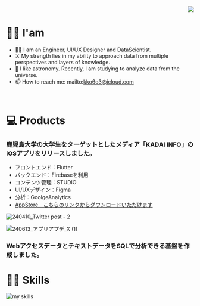 <!-- 1. GitHub usernameを変更 -->
<div align="right">
  <img src="https://komarev.com/ghpvc/?username=username" />
</div>


<!-- 2. プロフィールや連絡先を変更 -->
# 👋🏻 I'am

- 🧑‍💻 I am an Engineer, UI/UX Designer and DataScientist.
- ⚔️ My strength lies in my ability to approach data from multiple perspectives and layers of knowledge.
- 🔭 I like astronomy. Recently, I am studying to analyze data from the universe.
- 📫 How to reach me: mailto:kko6o3@icloud.com
<br>

# 💻 Products
### 鹿児島大学の大学生をターゲットとしたメディア「KADAI INFO」のiOSアプリをリリースしました。
- フロントエンド：Flutter
- バックエンド：Firebaseを利用
- コンテンツ管理：STUDIO
- UI/UXデザイン：Figma
- 分析：GoolgeAnalytics
- [AppStore　こちらのリンクからダウンロードいただけます](https://apps.apple.com/jp/app/kadai-info%E3%85%A4/id6477259715)
 
![240410_Twitter post - 2](https://github.com/kkiyota63/kkiyota63/assets/82688821/1a1730d4-cca6-465d-8beb-2489cf71e732)

![240613_アプリアプデ_X (1)](https://github.com/kkiyota63/kkiyota63/assets/82688821/06a8ba74-2b87-4da3-a90f-fca359b74e1f)

### WebアクセスデータとテキストデータをSQLで分析できる基盤を作成しました。


<!-- 3. 好きな技術スタックに変更 -->
<!-- ライトモート：theme=light, ダークモート：theme=dark -->
<!-- アイコンの選択肢一覧：https://arc.net/l/quote/zizyykfh -->
# ✊🏻 Skills
<img alt="my skills" src="https://skillicons.dev/icons?theme=dark&perline=7&i=python,pytorch,mysql,postgresql,cpp,flutter,java,supabase,firebase,git,github,docker,anaconda,wordpress,linux,ubuntu,figma,notion" />
<br>



<!--
This repository is a ✨ _special_ ✨ repository because its `README.md` (this file) appears on your GitHub profile.

Here are some ideas to get you started:

- 🔭 I’m currently working on ...
- 🌱 I’m currently learning ...
- 👯 I’m looking to collaborate on ...
- 🤔 I’m looking for help with ...
- 💬 Ask me about ...
- 📫 How to reach me: ...
- 😄 Pronouns: ...
- ⚡ Fun fact: ...
-->

